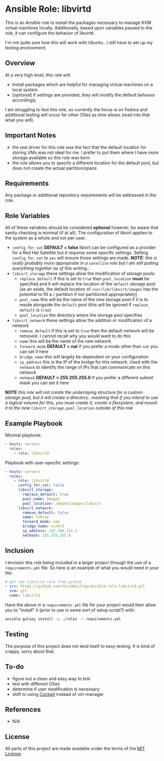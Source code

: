 # Ansible Role: libvirtd

This is an Ansible role to install the packages necessary to manage KVM virtual
machines locally.  Additionally, based upon variables passed to the role, it can
configure the behavior of libvirtd.

I'm not quite sure how this will work with Ubuntu...I still have to set up my
testing environment.

## Overview

At a very high level, this role will:

* install packages which are helpful for managing virtual machines on a local
  system
* [*optional*] if settings are provided, they will modify the default behavior
  accordingly

I am struggling to test this role, so currently the focus is on Fedora and
additional testing will occur for other OSes as time allows (read into that what
you will).

## Important Notes

* the real driver for this role was the fact that the default location for
  storing VMs was not ideal for me.  I prefer to put them where I have more
  storage available so this role was born
* the role allows you to specify a different location for the default pool, but
  does not create the actual partition/space

## Requirements

Any package or additional repository requirements will be addressed in the role.

## Role Variables

All of these variables should be considered **optional** however, be aware that
sanity checking is minimal (if at all).  The configuration of libvirt applies to
the system as a whole and not per-user.

* `config_for_sat` **DEFAULT = false** libvirt can be configured as a provider
  for a Red Hat Satellite but it requires some specific settings.  Setting
  `config_for_sat` to `yes` will ensure those settings are made. ***NOTE:***
  *this is really probably more appropriate in a `satellite` role but I am still
  putting everything together as of this writing...*
* `libvirt_storage` these settings allow the modification of storage pools:
  * `replace_default` if this is set to `true` then `pool_location` **must** be
    specified and it will replace the location of the `default` storage pool [as
    an aside, the default location of `/var/lib/libvirt/images` has the
    potential to fill a `/` partition if not partitioned appropriately]
  * `pool_name` this will be the name of the new storage pool if it is to
    reside alongside the `default` pool (this will be ignored if `replace_
    default` is `true`)
  * `pool_location` the directory where the storage pool specifies
* `libvirt_network` these settings allow the addition or modification of
  a network
  * `remove_default` if this is set to `true` then the default network will be
    removed.  I cannot recall why you would want to do this
  * `name` this will be the name of the new network
  * `forward_mode` **DEFAULT = nat** if you prefer a mode other than `nat` you
    can set it here
  * `bridge_name` this will largely be dependent on your configuration
  * `ip_address` this is the IP of the bridge for this network.  Used with the
    `netmask` to identify the range of IPs that can communicate on this network
  * `netmask` **DEFAULT = 255.255.255.0** if you prefer a different subnet mask
    you can set it here

**NOTE** *this role will not create the underlaying structure for a custom
storage pool, but it will create a directory...meaning that if you intend to use
a logical volume for this, you must create it, create a filesystem, and mount it
to the new `libvirt_storage.pool_location` outside of this role*

## Example Playbook

Minimal playbook:

```yaml
- hosts: servers
  roles:
    - role: libvirtd
```

Playbook with user-specific settings:
```yaml
- hosts: servers
  roles:
    - role: libvirtd
      config_for_sat: false
      libvirt_storage:
        replace_default: true
        pool_name: Images
        pool_location: /depot/images/libvirt
      libvirt_network:
        remove_default: false
        name: labtop
        forward_mode: nat
        bridge_name: virbr5
        ip_address: 192.168.111.1
        netmask: 255.255.255.0
```

## Inclusion

I envision this role being included in a larger project through the use of a
`requirements.yml` file.  So here is an example of what you would need in your
file:

```yaml
# get the libvirtd role from github
- src: https://github.com/thisdwhitley/ansible-role-libvirtd.git
  scm: git
  name: libvirtd
```

Have the above in a `requirements.yml` file for your project would then allow
you to "install" it (prior to use in some sort of setup script?) with:

```bash
ansible-galaxy install -p ./roles -r requirements.yml
```

## Testing

The purpose of this project does not lend itself to easy testing.  It is kind
of crappy, sorry about that.

## To-do

* figure out a clean and easy way to test
* test with different OSes
* determine if user modification is necessary
* shift to using [Cockpit](https://cockpit-project.org/guide/latest/feature-virtualmachines) instead of virt-manager

## References

* N/A

## License

All parts of this project are made available under the terms of the [MIT
License](LICENSE).
